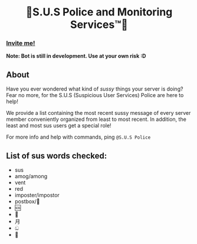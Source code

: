 #  <center>🚨S.U.S Police and Monitoring Services™🚨</center>


### [Invite me!](https://discord.com/api/oauth2/authorize?client_id=831578136004132905&permissions=2618289392&scope=bot)
**Note: Bot is still in development. Use at your own risk :D**

## About
Have you ever wondered what kind of *sussy* things your server is doing? Fear no more, for the S.U.S (Suspicious User Services) Police are here to help! 

We provide a list containing the most recent sussy message of every server member conveniently organized from least to most recent. In addition, the least and most sus users get a special role!

For more info and help with commands, ping `@S.U.S Police` 

## List of sus words checked:
- sus
- amog/among
- vent
- red
- imposter/impostor
- postbox/📮
- 🆘
- 🎴
- 月
- ඞ
- 🚟 

